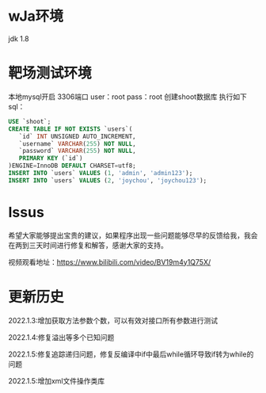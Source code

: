 # wJa环境
jdk 1.8
# 靶场测试环境
本地mysql开启   3306端口
user：root
pass：root
创建shoot数据库
执行如下sql：
```SQL
USE `shoot`;
CREATE TABLE IF NOT EXISTS `users`(
   `id` INT UNSIGNED AUTO_INCREMENT,
   `username` VARCHAR(255) NOT NULL,
   `password` VARCHAR(255) NOT NULL,
   PRIMARY KEY (`id`)
)ENGINE=InnoDB DEFAULT CHARSET=utf8;
INSERT INTO `users` VALUES (1, 'admin', 'admin123');
INSERT INTO `users` VALUES (2, 'joychou', 'joychou123');
```

# Issus

希望大家能够提出宝贵的建议，如果程序出现一些问题能够尽早的反馈给我，我会在两到三天时间进行修复和解答，感谢大家的支持。

视频观看地址：https://www.bilibili.com/video/BV19m4y1Q75X/

# 更新历史

2022.1.3:增加获取方法参数个数，可以有效对接口所有参数进行测试

2022.1.4:修复溢出等多个已知问题

2022.1.5:修复追踪递归问题，修复反编译中if中最后while循环导致if转为while的问题

2022.1.5:增加xml文件操作类库